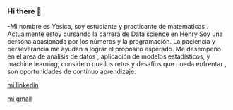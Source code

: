 ### Hi there 👋

<!--
**yesicamilagros/yesicamilagros** is a ✨ _special_ ✨ repository because its `README.md` (this file) appears on your GitHub profile.

Here are some ideas to get you started:

- 🔭 I’m currently working on ...
- 🌱 I’m currently learning ...
- 👯 I’m looking to collaborate on ...
- 🤔 I’m looking for help with ...
- 💬 Ask me about ...
- 📫 How to reach me: ...
- 😄 Pronouns: ...
- ⚡ Fun fact: ...
-->
-Mi nombre es Yesica, soy estudiante  y practicante de matematicas . 
Actualmente estoy cursando la carrera de Data science en Henry Soy una persona apasionada por los números y la programación. La paciencia y perseverancia me ayudan a lograr el propósito esperado.
Me desempeño en el área de  análisis de datos , aplicación de modelos estadísticos, y machine learning;  considero que los retos y desafíos que pueda enfrentar , son oportunidades de continuo aprendizaje.

[mi linkedin](www.linkedin.com/in/yesica-leon-ccahuana-1706a7216)

[mi gmail](agrostopo@gmail.com)
